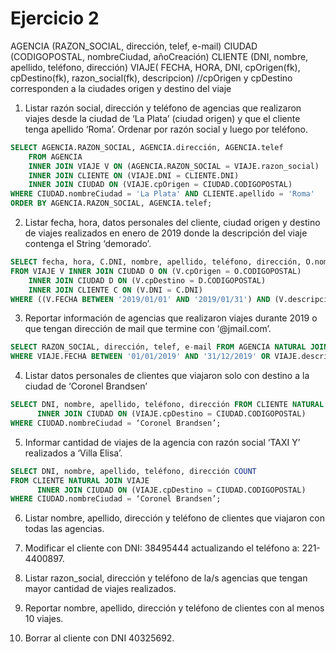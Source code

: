 # Ejercicio 2

AGENCIA (RAZON_SOCIAL, dirección, telef, e-mail)
CIUDAD (CODIGOPOSTAL, nombreCiudad, añoCreación)
CLIENTE (DNI, nombre, apellido, teléfono, dirección)
VIAJE( FECHA, HORA, DNI, cpOrigen(fk), cpDestino(fk), razon_social(fk), descripcion)
//cpOrigen y cpDestino corresponden a la ciudades origen y destino del viaje


1. Listar razón social, dirección y teléfono de agencias que realizaron viajes desde la ciudad de
‘La Plata’ (ciudad origen) y que el cliente tenga apellido ‘Roma’. Ordenar por razón social y
luego por teléfono.

```sql	
SELECT AGENCIA.RAZON_SOCIAL, AGENCIA.dirección, AGENCIA.telef
    FROM AGENCIA
    INNER JOIN VIAJE V ON (AGENCIA.RAZON_SOCIAL = VIAJE.razon_social)
    INNER JOIN CLIENTE ON (VIAJE.DNI = CLIENTE.DNI)
    INNER JOIN CIUDAD ON (VIAJE.cpOrigen = CIUDAD.CODIGOPOSTAL)
WHERE CIUDAD.nombreCiudad = 'La Plata' AND CLIENTE.apellido = 'Roma'
ORDER BY AGENCIA.RAZON_SOCIAL, AGENCIA.telef;
```


2. Listar fecha, hora, datos personales del cliente, ciudad origen y destino de viajes realizados
en enero de 2019 donde la descripción del viaje contenga el String ‘demorado’.

```sql
SELECT fecha, hora, C.DNI, nombre, apellido, teléfono, dirección, O.nombreCiudad, D.nombreCiudad
FROM VIAJE V INNER JOIN CIUDAD O ON (V.cpOrigen = O.CODIGOPOSTAL)
    INNER JOIN CIUDAD D ON (V.cpDestino = D.CODIGOPOSTAL)
    INNER JOIN CLIENTE C ON (V.DNI = C.DNI)
WHERE ((V.FECHA BETWEEN '2019/01/01' AND '2019/01/31') AND (V.descripcion LIKE '%demorado%'));
```


3. Reportar información de agencias que realizaron viajes durante 2019 o que tengan dirección
de mail que termine con ‘@jmail.com’.

```sql
SELECT RAZON_SOCIAL, dirección, telef, e-mail FROM AGENCIA NATURAL JOIN VIAJE 
WHERE VIAJE.FECHA BETWEEN '01/01/2019' AND '31/12/2019' OR VIAJE.descripcion LIKE ‘%@jmail.com’;
```


4. Listar datos personales de clientes que viajaron solo con destino a la ciudad de ‘Coronel
Brandsen’

```sql
SELECT DNI, nombre, apellido, teléfono, dirección FROM CLIENTE NATURAL JOIN VIAJE
      INNER JOIN CIUDAD ON (VIAJE.cpDestino = CIUDAD.CODIGOPOSTAL)
WHERE CIUDAD.nombreCiudad = ‘Coronel Brandsen’;
```


5. Informar cantidad de viajes de la agencia con razón social ‘TAXI Y’ realizados a ‘Villa Elisa’.

```sql
SELECT DNI, nombre, apellido, teléfono, dirección COUNT   
FROM CLIENTE NATURAL JOIN VIAJE
      INNER JOIN CIUDAD ON (VIAJE.cpDestino = CIUDAD.CODIGOPOSTAL)
WHERE CIUDAD.nombreCiudad = ‘Coronel Brandsen’;
```


6. Listar nombre, apellido, dirección y teléfono de clientes que viajaron con todas las agencias.


7. Modificar el cliente con DNI: 38495444 actualizando el teléfono a: 221-4400897.

8. Listar razon_social, dirección y teléfono de la/s agencias que tengan mayor cantidad de
viajes realizados.

9. Reportar nombre, apellido, dirección y teléfono de clientes con al menos 10 viajes.

10. Borrar al cliente con DNI 40325692.